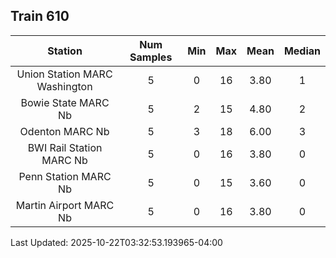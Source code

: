 ## Train 610

| Station | Num Samples | Min | Max | Mean | Median |
| :-----: | :---------: | :-: | :-: | :--: | :----: |
| Union Station MARC Washington | 5 | 0 | 16 | 3.80 | 1 |
| Bowie State MARC Nb | 5 | 2 | 15 | 4.80 | 2 |
| Odenton MARC Nb | 5 | 3 | 18 | 6.00 | 3 |
| BWI Rail Station MARC Nb | 5 | 0 | 16 | 3.80 | 0 |
| Penn Station MARC Nb | 5 | 0 | 15 | 3.60 | 0 |
| Martin Airport MARC Nb | 5 | 0 | 16 | 3.80 | 0 |


Last Updated: 2025-10-22T03:32:53.193965-04:00